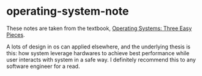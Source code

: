 # operating-system-note

These notes are taken from the textbook, [Operating Systems: Three Easy Pieces](https://pages.cs.wisc.edu/~remzi/OSTEP/).

A lots of design in os can applied elsewhere, and the underlying thesis is this: how system leverage hardwares to achieve best performance while user interacts with system in a safe way. I definitely recommend this to any software engineer for a read.
